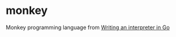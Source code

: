 # monkey

Monkey programming language from [Writing an interpreter in Go](https://interpreterbook.com)
